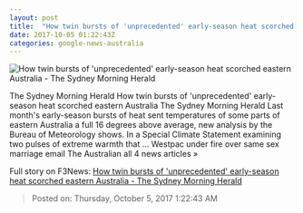 ```yaml
---
layout: post
title:  "How twin bursts of 'unprecedented' early-season heat scorched eastern Australia - The Sydney Morning Herald"
date: 2017-10-05 01:22:43Z
categories: google-news-australia
---
```


![How twin bursts of 'unprecedented' early-season heat scorched eastern Australia - The Sydney Morning Herald](http://www.smh.com.au/content/dam/images/g/y/r/c/r/8/image.related.articleLeadwide.620x349.gyttd7.png/1507166647333.jpg)

The Sydney Morning Herald How twin bursts of 'unprecedented' early-season heat scorched eastern Australia The Sydney Morning Herald Last month's early-season bursts of heat sent temperatures of some parts of eastern Australia a full 16 degrees above average, new analysis by the Bureau of Meteorology shows. In a Special Climate Statement examining two pulses of extreme warmth that ... Westpac under fire over same sex marriage email The Australian all 4 news articles »


Full story on F3News: [How twin bursts of 'unprecedented' early-season heat scorched eastern Australia - The Sydney Morning Herald](http://www.f3nws.com/n/AETxmB)

> Posted on: Thursday, October 5, 2017 1:22:43 AM
